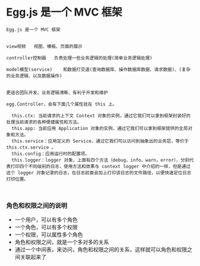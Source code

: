 # Egg.js 是一个 MVC 框架
```
Egg.js 是一个 MVC 框架


view视频   视图、模板、页面的展示

controller控制器   负责处理一些业务逻辑的处理(简单业务逻辑处理)

model模型(service)    和数据打交道(查询数据库、操作数据库数据、请求数据)、(复杂的业务逻辑、以及数据操作)


更适合团队开发、业务逻辑清晰、有利于开发和维护

egg.Controller，会有下面几个属性挂在 this 上。

  this.ctx: 当前请求的上下文 Context 对象的实例，通过它我们可以拿到框架封装好的处理当前请求的各种便捷属性和方法。
  this.app: 当前应用 Application 对象的实例，通过它我们可以拿到框架提供的全局对象和方法。
  this.service：应用定义的 Service，通过它我们可以访问到抽象出的业务层，等价于 this.ctx.service 。
  this.config：应用运行时的配置项。
  this.logger：logger 对象，上面有四个方法（debug，info，warn，error），分别代表打印四个不同级别的日志，使用方法和效果与 context logger 中介绍的一样，但是通过这个 logger 对象记录的日志，在日志前面会加上打印该日志的文件路径，以便快速定位日志打印位置。



```


### 角色和权限之间的说明

- 一个用户，可以有多个角色
- 一个角色，可以有多个权限
- 一个权限，可以属性多个角色
- 角色和权限之间，就是一个多对多的关系
- 通过一个中间表，来访问，角色和权限之间的关系，这样就可以角色和权限之间关联起来了